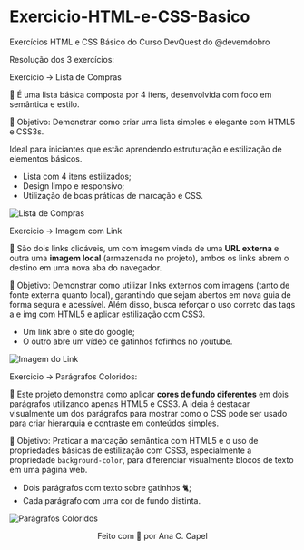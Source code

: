 # Exercicio-HTML-e-CSS-Basico

Exercícios HTML e CSS Básico do Curso DevQuest do @devemdobro

Resolução dos 3 exercícios:

Exercicio -> Lista de Compras

📓 É uma lista básica composta por 4 itens, desenvolvida com foco em semântica e estilo.

🎯 Objetivo: Demonstrar como criar uma lista simples e elegante com HTML5 e CSS3s.

Ideal para iniciantes que estão aprendendo estruturação e estilização de elementos básicos.

- Lista com 4 itens estilizados;
- Design limpo e responsivo;
- Utilização de boas práticas de marcação e CSS.

 ![Lista de Compras](https://github.com/user-attachments/assets/0a15f718-f451-4edb-be47-dfbf29e93914)

Exercicio -> Imagem com Link

🔗 São dois links clicáveis, um com imagem vinda de uma **URL externa** e outra uma **imagem local** (armazenada no projeto), ambos os links abrem o destino em uma nova aba do navegador.

🎯 Objetivo: Demonstrar como utilizar links externos com imagens (tanto de fonte externa quanto local), garantindo que sejam abertos em nova guia de forma segura e acessível.
Além disso, busca reforçar o uso correto das tags a e img com HTML5 e aplicar estilização com CSS3.

- Um link abre o site do google;
- O outro abre um vídeo de gatinhos fofinhos no youtube.

![Imagem do Link](https://github.com/user-attachments/assets/4a79966d-6ff0-4d26-adf8-c3b31ce0d10e)

Exercicio -> Parágrafos Coloridos:

📔 Este projeto demonstra como aplicar **cores de fundo diferentes** em dois parágrafos utilizando apenas HTML5 e CSS3. A ideia é destacar visualmente um dos parágrafos para mostrar como o CSS pode ser usado para criar hierarquia e contraste em conteúdos simples.

🎯 Objetivo: Praticar a marcação semântica com HTML5 e o uso de propriedades básicas de estilização com CSS3, especialmente a propriedade `background-color`, para diferenciar visualmente blocos de texto em uma página web.

- Dois parágrafos com texto sobre gatinhos 🐈;
- Cada parágrafo com uma cor de fundo distinta.

![Parágrafos Coloridos](https://github.com/user-attachments/assets/28c4207b-853f-49f9-884f-8453b5326973)
  
<p align="center">Feito com 💜 por Ana C. Capel</p>
